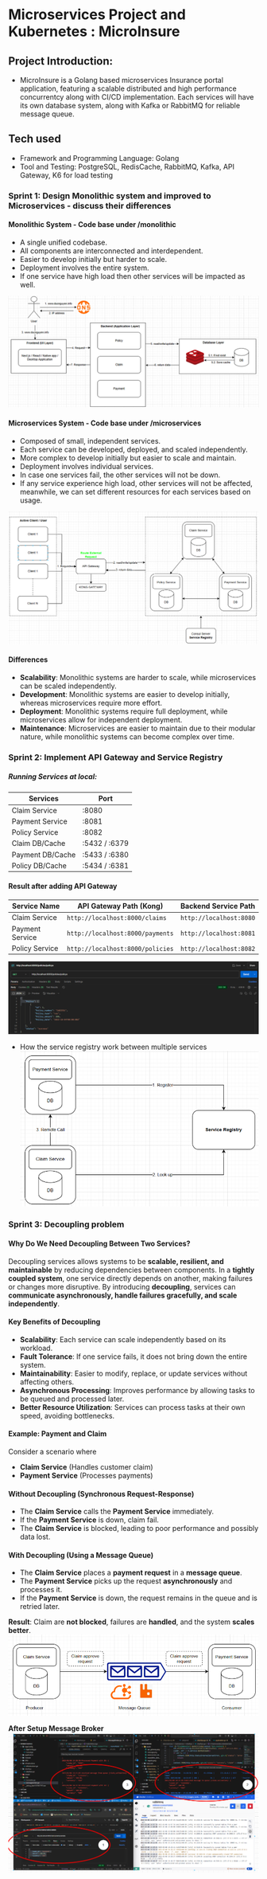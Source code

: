 

# Microservices Project and Kubernetes : MicroInsure

## Project Introduction: 

- MicroInsure is a Golang based microservices Insurance portal application, featuring a scalable distributed and high performance concurrentcy along with CI/CD implementation. Each services will have its own database system, along with Kafka or RabbitMQ for reliable message queue. 

## Tech used 
- Framework and Programming Language: Golang
- Tool and Testing: PostgreSQL, RedisCache, RabbitMQ, Kafka, API Gateway, K6 for load testing

### Sprint 1: Design Monolithic system and improved to Microservices - discuss their differences

#### Monolithic System - Code base under /monolithic
- A single unified codebase.
- All components are interconnected and interdependent.
- Easier to develop initially but harder to scale.
- Deployment involves the entire system.
- If one service have high load then other services will be impacted as well.

![alt text](assets/monolithic_design.png)

#### Microservices System - Code base under /microservices
- Composed of small, independent services.
- Each service can be developed, deployed, and scaled independently.
- More complex to develop initially but easier to scale and maintain.
- Deployment involves individual services.
- In case one services fail, the other services will not be down.
- If any service experience high load, other services will not be affected, meanwhile, we can set different resources for each services based on usage.

![alt text](assets/microservice_design.png)

#### Differences
- **Scalability**: Monolithic systems are harder to scale, while microservices can be scaled independently.
- **Development**: Monolithic systems are easier to develop initially, whereas microservices require more effort.
- **Deployment**: Monolithic systems require full deployment, while microservices allow for independent deployment.
- **Maintenance**: Microservices are easier to maintain due to their modular nature, while monolithic systems can become complex over time.

### Sprint 2: Implement API Gateway and Service Registry

##### Running Services at local: 

| Services  | Port |
| ------------- | ------------- |
| Claim Service  | :8080  |
| Payment Service  | :8081  |
| Policy Service | :8082  |
| Claim DB/Cache  | :5432 / :6379  |
| Payment DB/Cache  | :5433 / :6380  |
| Policy DB/Cache  | :5434 / :6381  |

#### Result after adding API Gateway 
| **Service Name**  | **API Gateway Path (Kong)** | **Backend Service Path** |
|-------------------|----------------------------|--------------------------|
| Claim Service    | `http://localhost:8000/claims` | `http://localhost:8080` |
| Payment Service  | `http://localhost:8000/payments` | `http://localhost:8081` |
| Policy Service   | `http://localhost:8000/policies` | `http://localhost:8082` |

![alt text](assets/api_gateway.png)

- How the service registry work between multiple services
![alt text](assets/registry.png)

### Sprint 3: Decoupling problem 

#### Why Do We Need Decoupling Between Two Services?
Decoupling services allows systems to be **scalable, resilient, and maintainable** by reducing dependencies between components. In a **tightly coupled system**, one service directly depends on another, making failures or changes more disruptive. By introducing **decoupling**, services can **communicate asynchronously, handle failures gracefully, and scale independently**.

#### Key Benefits of Decoupling
- **Scalability**: Each service can scale independently based on its workload.
- **Fault Tolerance**: If one service fails, it does not bring down the entire system.
- **Maintainability**: Easier to modify, replace, or update services without affecting others.
- **Asynchronous Processing**: Improves performance by allowing tasks to be queued and processed later.
- **Better Resource Utilization**: Services can process tasks at their own speed, avoiding bottlenecks.

#### Example: Payment and Claim
Consider a scenario where 
- **Claim Service** (Handles customer claim)
- **Payment Service** (Processes payments)

#### Without Decoupling (Synchronous Request-Response)
- The **Claim Service** calls the **Payment Service** immediately.
- If the **Payment Service** is down, claim fail.
- The **Claim Service** is blocked, leading to poor performance and possibly data lost.

#### With Decoupling (Using a Message Queue)
- The **Claim Service** places a **payment request** in a **message queue**.
- The **Payment Service** picks up the request **asynchronously** and processes it.
- If the **Payment Service** is down, the request remains in the queue and is retried later.

**Result**: Claim are **not blocked**, failures are **handled**, and the system **scales better**.
![alt text](assets/message.png)

**After Setup Message Broker** 
![alt text](assets/message_result.png)